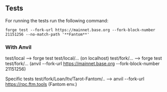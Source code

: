 ## Tests 

For running the tests run the following command:

`forge test --fork-url https://mainnet.base.org --fork-block-number 21151256 --no-match-path '**Fantom**'` 

### With Anvil 


test/local --> forge test test/local/... (on localhost)
test/fork/... --> forge test test/fork/... (anvil --fork-url https://mainnet.base.org --fork-block-number 21151256)

Specific tests
test/fork/Loan/ltv/Tarot-Fantom/.. --> anvil --fork-url https://rpc.ftm.tools (Fantom env.)
